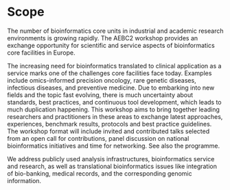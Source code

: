 # Scope

The number of bioinformatics core units in industrial and academic research environments is growing rapidly. The AEBC2 workshop provides an exchange opportunity for scientific and service aspects of bioinformatics core facilities in Europe.

The increasing need for bioinformatics translated to clinical application as a service marks one of the challenges core facilities face today. Examples include omics-informed precision oncology, rare genetic diseases, infectious diseases, and preventive medicine. Due to embarking into new fields and the topic fast evolving, there is much uncertainty about standards, best practices, and continuous tool development, which leads to much duplication happening. This workshop aims to bring together leading researchers and practitioners in these areas to exchange latest approaches, experiences, benchmark results, protocols and best practice guidelines. The workshop format will include invited and contributed talks selected from an open call for contributions, panel discussion on national bioinformatics initiatives and time for networking. See also the programme.

We address publicly used analysis infrastructures, bioinformatics service and research, as well as translational bioinformatics issues like integration of bio-banking, medical records, and the corresponding genomic information.